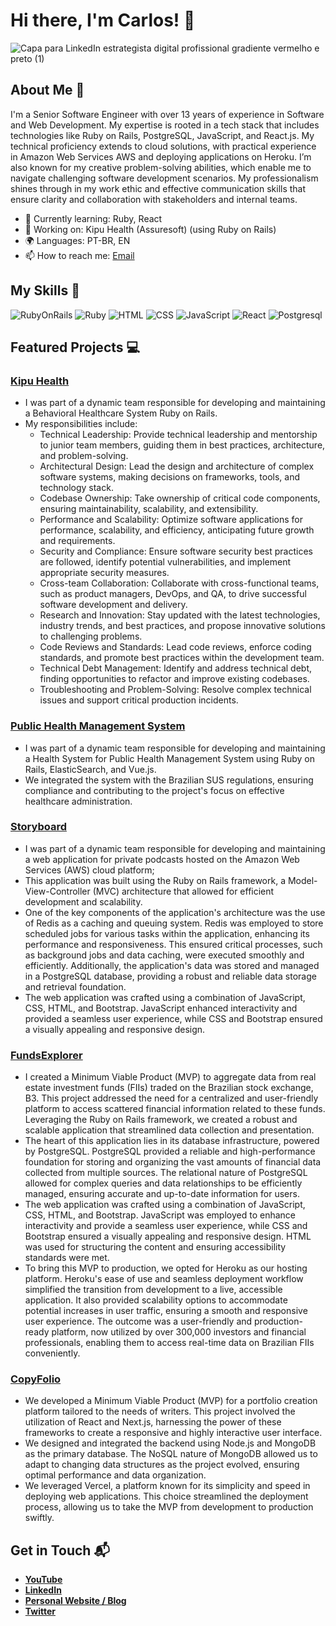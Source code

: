 # Hi there, I'm Carlos! 👋

![Capa para LinkedIn estrategista digital profissional gradiente vermelho e preto (1)](https://github.com/cpeixejr/cpeixejr/assets/38816922/8aa79a20-a011-4091-aba3-84a7bb58478e)


## About Me 🚀

I'm a Senior Software Engineer with over 13 years of experience in Software and Web Development. My expertise is rooted in a tech stack that includes technologies like Ruby on Rails, PostgreSQL, JavaScript, and React.js. My technical proficiency extends to cloud solutions, with practical experience in Amazon Web Services AWS and deploying applications on Heroku. I’m also known for my creative problem-solving abilities, which enable me to navigate challenging software development scenarios. My professionalism shines through in my work ethic and effective communication skills that ensure clarity and collaboration with stakeholders and internal teams.

- 🌱 Currently learning: Ruby, React
- 🔭 Working on: Kipu Health (Assuresoft) (using Ruby on Rails)
- 🌍 Languages: PT-BR, EN
- 📫 How to reach me: [Email](mailto:cpeixejr@gmail.com)

## My Skills 🧠

![RubyOnRails](https://img.shields.io/badge/Ruby_on_Rails-CC0000?style=for-the-badge&logo=ruby-on-rails&logoColor=white)
![Ruby](https://img.shields.io/badge/Ruby-CC342D?style=for-the-badge&logo=ruby&logoColor=white)
![HTML](https://img.shields.io/badge/-HTML-E34F26?style=flat-square&logo=html5&logoColor=white)
![CSS](https://img.shields.io/badge/-CSS-1572B6?style=flat-square&logo=css3&logoColor=white)
![JavaScript](https://img.shields.io/badge/-JavaScript-F7DF1E?style=flat-square&logo=javascript&logoColor=black)
![React](https://img.shields.io/badge/-React-61DAFB?style=flat-square&logo=react&logoColor=black)
![Postgresql](https://img.shields.io/badge/PostgreSQL-316192?style=for-the-badge&logo=postgresql&logoColor=white)

## Featured Projects 💻

### [Kipu Health](https://www.kipuhealth.com/)

- I was part of a dynamic team responsible for developing and maintaining a Behavioral Healthcare System Ruby on Rails.
- My responsibilities include:
    - Technical Leadership: Provide technical leadership and mentorship to junior team members, guiding them in best practices, architecture, and problem-solving.
    - Architectural Design: Lead the design and architecture of complex software systems, making decisions on frameworks, tools, and technology stack.
    - Codebase Ownership: Take ownership of critical code components, ensuring maintainability, scalability, and extensibility.
    - Performance and Scalability: Optimize software applications for performance, scalability, and efficiency, anticipating future growth and requirements.
    - Security and Compliance: Ensure software security best practices are followed, identify potential vulnerabilities, and implement appropriate security measures.
    - Cross-team Collaboration: Collaborate with cross-functional teams, such as product managers, DevOps, and QA, to drive successful software development and delivery.
    - Research and Innovation: Stay updated with the latest technologies, industry trends, and best practices, and propose innovative solutions to challenging problems.
    - Code Reviews and Standards: Lead code reviews, enforce coding standards, and promote best practices within the development team.
    - Technical Debt Management: Identify and address technical debt, finding opportunities to refactor and improve existing codebases.
    - Troubleshooting and Problem-Solving: Resolve complex technical issues and support critical production incidents.

### [Public Health Management System](https://om30.com.br/saude-simples/)

- I was part of a dynamic team responsible for developing and maintaining a Health System for Public Health Management System using Ruby on Rails, ElasticSearch, and Vue.js.
- We integrated the system with the Brazilian SUS regulations, ensuring compliance and contributing to the project's focus on effective healthcare administration.

### [Storyboard](https://new.trystoryboard.com/)

- I was part of a dynamic team responsible for developing and maintaining a web application for private podcasts hosted on the Amazon Web Services (AWS) cloud platform;
- This application was built using the Ruby on Rails framework, a Model-View-Controller (MVC) architecture that allowed for efficient development and scalability.
- One of the key components of the application's architecture was the use of Redis as a caching and queuing system. Redis was employed to store scheduled jobs for various tasks within the application, enhancing its performance and responsiveness. This ensured critical processes, such as background jobs and data caching, were executed smoothly and efficiently. Additionally, the application's data was stored and managed in a PostgreSQL database, providing a robust and reliable data storage and retrieval foundation.
- The web application was crafted using a combination of JavaScript, CSS, HTML, and Bootstrap. JavaScript enhanced interactivity and provided a seamless user experience, while CSS and Bootstrap ensured a visually appealing and responsive design.

### [FundsExplorer](https://www.fundsexplorer.com.br/)

- I created a Minimum Viable Product (MVP) to aggregate data from real estate investment funds (FIIs) traded on the Brazilian stock exchange, B3.
This project addressed the need for a centralized and user-friendly platform to access scattered financial information related to these funds. Leveraging the Ruby on Rails framework, we created a robust and scalable application that streamlined data collection and presentation.
- The heart of this application lies in its database infrastructure, powered by PostgreSQL. PostgreSQL provided a reliable and high-performance foundation for storing and organizing the vast amounts of financial data collected from multiple sources. The relational nature of PostgreSQL allowed for complex queries and data relationships to be efficiently managed, ensuring accurate and up-to-date information for users.
- The web application was crafted using a combination of JavaScript, CSS, HTML, and Bootstrap. JavaScript was employed to enhance interactivity and provide a seamless user experience, while CSS and Bootstrap ensured a visually appealing and responsive design. HTML was used for structuring the content and ensuring accessibility standards were met.
- To bring this MVP to production, we opted for Heroku as our hosting platform. Heroku's ease of use and seamless deployment workflow simplified the transition from development to a live, accessible application. It also provided scalability options to accommodate potential increases in user traffic, ensuring a smooth and responsive user experience.
The outcome was a user-friendly and production-ready platform, now utilized by over 300,000 investors and financial professionals, enabling them to access real-time data on Brazilian FIIs conveniently.


### [CopyFolio](https://www.copyfolio.com.br/)

- We developed a Minimum Viable Product (MVP) for a portfolio creation platform tailored to the needs of writers. This project involved the utilization of React and Next.js, harnessing the power of these frameworks to create a responsive and highly interactive user interface.
- We designed and integrated the backend using Node.js and MongoDB as the primary database. The NoSQL nature of MongoDB allowed us to adapt to changing data structures as the project evolved, ensuring optimal performance and data organization.
- We leveraged Vercel, a platform known for its simplicity and speed in deploying web applications. This choice streamlined the deployment process, allowing us to take the MVP from development to production swiftly.


## Get in Touch 📬

- **[YouTube](https://www.youtube.com/channel/UCZkgI6Sc9PRl_lywhD-IbKg)**
- **[LinkedIn](https://www.linkedin.com/in/carlos-peixoto-0a843332)**
- **[Personal Website / Blog](https://cpeixejr.wordpress.com/)**
- **[Twitter](https://twitter.com/cpeixejr)**



